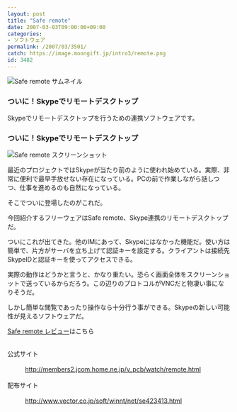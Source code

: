 ```yaml
---
layout: post
title: "Safe remote"
date: 2007-03-03T09:00:00+09:00
categories:
- ソフトウェア
permalink: /2007/03/3501/
catch: https://image.moongift.jp/intro3/remote.png
id: 3482
---
```

 ![Safe remote サムネイル](https://image.moongift.jp/intro3/remote.t.png "Safe remote サムネイル")
  

### ついに！Skypeでリモートデスクトップ
  
Skypeでリモートデスクトップを行うための連携ソフトウェアです。  
<!--more-->  

### ついに！Skypeでリモートデスクトップ
  

![Safe remote スクリーンショット](https://image.moongift.jp/intro3/remote.png "Safe remote スクリーンショット")

  

最近のプロジェクトではSkypeが当たり前のように使われ始めている。実際、非常に便利で最早手放せない存在になっている。PCの前で作業しながら話しつつ、仕事を進めるのも自然になっている。

  

そこでついに登場したのがこれだ。

  

今回紹介するフリーウェアはSafe remote、Skype連携のリモートデスクトップだ。

  

ついにこれが出てきた。他のIMにあって、Skypeにはなかった機能だ。使い方は簡単で、片方がサーバを立ち上げて認証キーを設定する。クライアントは接続先SkypeIDと認証キーを使ってアクセスできる。

  

実際の動作はどうかと言うと、かなり重たい。恐らく画面全体をスクリーンショットで送っているからだろう。この辺りのプロトコルがVNCだと物凄い事になりそうだ。

  

しかし簡単な閲覧であったり操作なら十分行う事ができる。Skypeの新しい可能性が見えるソフトウェアだ。

  

[Safe remote レビュー](http://fw.moongift.jp/review/i-3502.html)はこちら

  
<dl>
<br><dt>公式サイト</dt>
<br><dd><a href="http://members2.jcom.home.ne.jp/v_pcb/watch/remote.html" target="_blank">http://members2.jcom.home.ne.jp/v_pcb/watch/remote.html</a></dd>
<br><dt>配布サイト</dt>
<br><dd><a href="http://www.vector.co.jp/soft/winnt/net/se423413.html" target="_blank">http://www.vector.co.jp/soft/winnt/net/se423413.html</a></dd>
<br>
</dl>